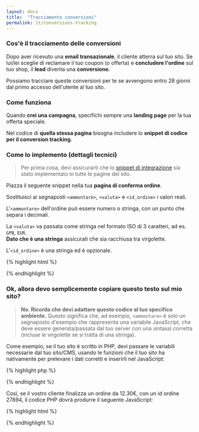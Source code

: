 ```yaml
---
layout: docs
title:  "Tracciamento conversioni"
permalink: it/conversions-tracking
---
```

### Cos'è il tracciamento delle conversioni

Dopo aver ricevuto una **email transazionale**, il cliente atterra sul tuo sito. Se lui/lei sceglie di reclamare il tuo coupon (o offerta) e **concludere l'ordine** sul tuo shop, il **lead** diventa una **conversione**.

Possiamo tracciare queste conversioni per te se avvengono entro 28 giorni dal primo accesso dell'utente al tuo sito.

### Come funziona

Quando **crei una campagna**, specifichi sempre una **landing page** per la tua offerta speciale.

Nel codice di **quella stessa pagina** bisogna includere lo **snippet di codice per il conversion tracking**.

### Come lo implemento (dettagli tecnici)

> Per prima cosa, devi assicurarti che lo <a href="/it/engage">snippet di integrazione</a> sia stato implementato in tutte le pagine del sito.

Piazza il seguente snippet nella tua **pagina di conferma ordine**. 

Sostituisci ai segnaposti `<ammontare>`, `<valuta>` e `<id_ordine>` i valori reali.

L'`<ammontare>` dell'ordine può essere numero o stringa, con un punto che separa i decimali.

La `<valuta>` va passata come stringa nel formato ISO di 3 caratteri, ad es. `GPB`, `EUR`.   
**Dato che è una stringa** assicurati che sia racchiusa tra virgolette.

L'`<id_ordine>` è una stringa ed è opzionale.

{% highlight html %}
<script src="https://www.transactionale.com/conversion/js/v1/conversion.js"></script>
<script>
    _tr_conversion(<ammontare>, <valuta>, <order_id>);
</script>
{% endhighlight %}

### Ok, allora devo semplicemente copiare questo testo sul mio sito?

> **No. Ricorda che devi adattare questo codice al tuo specifico ambiente.** Questo significa che, ad esempio, `<ammontare>` è solo un segnaposto d'esempio che rappresenta una variabile JavaScript, che deve essere generata/passata dal tuo server con una sintassi corretta (incluse le virgolette se si tratta di una stringa).

Come esempio, se il tuo sito è scritto in PHP, devi passare le variabili necessarie dal tuo sito/CMS, usando le funzioni che il tuo sito ha nativamente per prelevare i dati corretti e inserirli nel JavaScript:

{% highlight php %}
<?php
// Ricorda che questo è un **esempio**.
// Perciò le funzioni getOrderAmount() and getOrderCurrency() sono solo
// di esempio. Per favore adatta l'implementazione al tuo software/CMS!
$orderId = $currentOrder['id'];
$amount = getOrderAmount($orderId);
// Ricordati che la valuta (currency) è una stringa, pertanto richiede *virgolette*.
// Su PHP è possibile crearle con json_encode().
$currency = json_encode(getOrderCurrency($orderId));
?>
<script src="https://www.transactionale.com/conversion/js/v1/conversion.js"></script>
<script>
    _tr_conversion(<?php echo $amount?>, <?php echo $currency ?>, <?php echo $orderId ?> );
</script>
{% endhighlight %}

Così, se il vostro cliente finalizza un ordine da 12.30€, con un id ordine 27894, il codice PHP dovrà produrre il seguente JavaScript:

{% highlight html %}
<script src="https://www.transactionale.com/conversion/js/v1/conversion.js"></script>
<script>
    _tr_conversion(12.30, "EUR", 27894);
</script>
{% endhighlight %}
